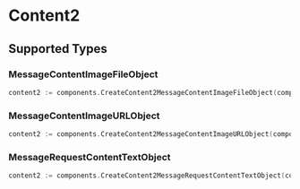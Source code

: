 # Content2


## Supported Types

### MessageContentImageFileObject

```go
content2 := components.CreateContent2MessageContentImageFileObject(components.MessageContentImageFileObject{/* values here */})
```

### MessageContentImageURLObject

```go
content2 := components.CreateContent2MessageContentImageURLObject(components.MessageContentImageURLObject{/* values here */})
```

### MessageRequestContentTextObject

```go
content2 := components.CreateContent2MessageRequestContentTextObject(components.MessageRequestContentTextObject{/* values here */})
```


